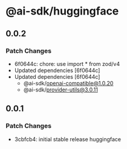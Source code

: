 # @ai-sdk/huggingface

## 0.0.2

### Patch Changes

- 6f0644c: chore: use import \* from zod/v4
- Updated dependencies [6f0644c]
- Updated dependencies [6f0644c]
  - @ai-sdk/openai-compatible@1.0.20
  - @ai-sdk/provider-utils@3.0.11

## 0.0.1

### Patch Changes

- 3cbfcb4: initial stable release huggingface
